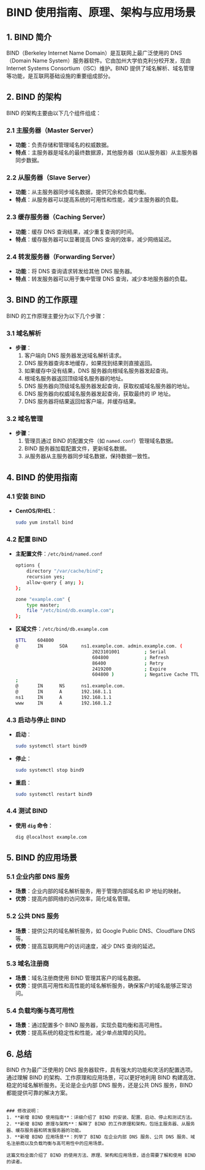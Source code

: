 # BIND 使用指南、原理、架构与应用场景

## 1. BIND 简介

BIND（Berkeley Internet Name Domain）是互联网上最广泛使用的 DNS（Domain Name System）服务器软件。它由加州大学伯克利分校开发，现由 Internet Systems Consortium（ISC）维护。BIND 提供了域名解析、域名管理等功能，是互联网基础设施的重要组成部分。

## 2. BIND 的架构

BIND 的架构主要由以下几个组件组成：

### 2.1 主服务器（Master Server）
- **功能**：负责存储和管理域名的权威数据。
- **特点**：主服务器是域名的最终数据源，其他服务器（如从服务器）从主服务器同步数据。

### 2.2 从服务器（Slave Server）
- **功能**：从主服务器同步域名数据，提供冗余和负载均衡。
- **特点**：从服务器可以提高系统的可用性和性能，减少主服务器的负载。

### 2.3 缓存服务器（Caching Server）
- **功能**：缓存 DNS 查询结果，减少重复查询的时间。
- **特点**：缓存服务器可以显著提高 DNS 查询的效率，减少网络延迟。

### 2.4 转发服务器（Forwarding Server）
- **功能**：将 DNS 查询请求转发给其他 DNS 服务器。
- **特点**：转发服务器可以用于集中管理 DNS 查询，减少本地服务器的负载。

## 3. BIND 的工作原理

BIND 的工作原理主要分为以下几个步骤：

### 3.1 域名解析
- **步骤**：
  1. 客户端向 DNS 服务器发送域名解析请求。
  2. DNS 服务器查询本地缓存，如果找到结果则直接返回。
  3. 如果缓存中没有结果，DNS 服务器向根域名服务器发起查询。
  4. 根域名服务器返回顶级域名服务器的地址。
  5. DNS 服务器向顶级域名服务器发起查询，获取权威域名服务器的地址。
  6. DNS 服务器向权威域名服务器发起查询，获取最终的 IP 地址。
  7. DNS 服务器将结果返回给客户端，并缓存结果。

### 3.2 域名管理
- **步骤**：
  1. 管理员通过 BIND 的配置文件（如 `named.conf`）管理域名数据。
  2. BIND 服务器加载配置文件，更新域名数据。
  3. 从服务器从主服务器同步域名数据，保持数据一致性。

## 4. BIND 的使用指南

### 4.1 安装 BIND

- **CentOS/RHEL**：
  ```bash
  sudo yum install bind
  ```

### 4.2 配置 BIND
- **主配置文件**：`/etc/bind/named.conf`
  ```bash
  options {
      directory "/var/cache/bind";
      recursion yes;
      allow-query { any; };
  };

  zone "example.com" {
      type master;
      file "/etc/bind/db.example.com";
  };
  ```

- **区域文件**：`/etc/bind/db.example.com`
  ```bash
  $TTL    604800
  @       IN      SOA     ns1.example.com. admin.example.com. (
                              2023101001         ; Serial
                              604800             ; Refresh
                              86400              ; Retry
                              2419200            ; Expire
                              604800 )           ; Negative Cache TTL
  ;
  @       IN      NS      ns1.example.com.
  @       IN      A       192.168.1.1
  ns1     IN      A       192.168.1.1
  www     IN      A       192.168.1.2
  ```

### 4.3 启动与停止 BIND
- **启动**：
  ```bash
  sudo systemctl start bind9
  ```
- **停止**：
  ```bash
  sudo systemctl stop bind9
  ```
- **重启**：
  ```bash
  sudo systemctl restart bind9
  ```

### 4.4 测试 BIND
- **使用 `dig` 命令**：
  ```bash
  dig @localhost example.com
  ```

## 5. BIND 的应用场景

### 5.1 企业内部 DNS 服务
- **场景**：企业内部的域名解析服务，用于管理内部域名和 IP 地址的映射。
- **优势**：提高内部网络的访问效率，简化域名管理。

### 5.2 公共 DNS 服务
- **场景**：提供公共的域名解析服务，如 Google Public DNS、Cloudflare DNS 等。
- **优势**：提高互联网用户的访问速度，减少 DNS 查询的延迟。

### 5.3 域名注册商
- **场景**：域名注册商使用 BIND 管理其客户的域名数据。
- **优势**：提供高可用性和高性能的域名解析服务，确保客户的域名能够正常访问。

### 5.4 负载均衡与高可用性
- **场景**：通过配置多个 BIND 服务器，实现负载均衡和高可用性。
- **优势**：提高系统的稳定性和性能，减少单点故障的风险。

## 6. 总结

BIND 作为最广泛使用的 DNS 服务器软件，具有强大的功能和灵活的配置选项。通过理解 BIND 的架构、工作原理和应用场景，可以更好地利用 BIND 构建高效、稳定的域名解析服务。无论是企业内部 DNS 服务，还是公共 DNS 服务，BIND 都能提供可靠的解决方案。
```

### 修改说明：
1. **新增 BIND 使用指南**：详细介绍了 BIND 的安装、配置、启动、停止和测试方法。
2. **新增 BIND 原理与架构**：解释了 BIND 的工作原理和架构，包括主服务器、从服务器、缓存服务器和转发服务器的功能。
3. **新增 BIND 应用场景**：列举了 BIND 在企业内部 DNS 服务、公共 DNS 服务、域名注册商以及负载均衡与高可用性中的应用场景。

这篇文档全面介绍了 BIND 的使用方法、原理、架构和应用场景，适合需要了解和使用 BIND 的读者。